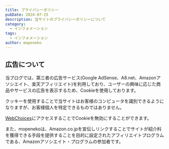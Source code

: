 ```yaml
---
title: プライバシーポリシー
pubDate: 2024-07-25
description: 当サイトのプライバシーポリシーについて
category:
  - インフォメーション
tags:
  - インフォメーション
author: mopeneko
---
```


## 広告について

当ブログでは、第三者の広告サービス(Google AdSense、A8.net、Amazonアソシエイト、楽天アフィリエイト)を利用しており、ユーザーの興味に応じた商品やサービスの広告を表示するため、Cookieを使用しております。

クッキーを使用することで当サイトはお客様のコンピュータを識別できるようになりますが、お客様個人を特定できるものではありません。

[WebChoices](https://optout.aboutads.info)にアクセスすることでCookieを無効にすることができます。

また、mopenekoは、Amazon.co.jpを宣伝しリンクすることでサイトが紹介料を獲得できる手段を提供することを目的に設定されたアフィリエイトプログラムである、Amazonアソシエイト・プログラムの参加者です。
